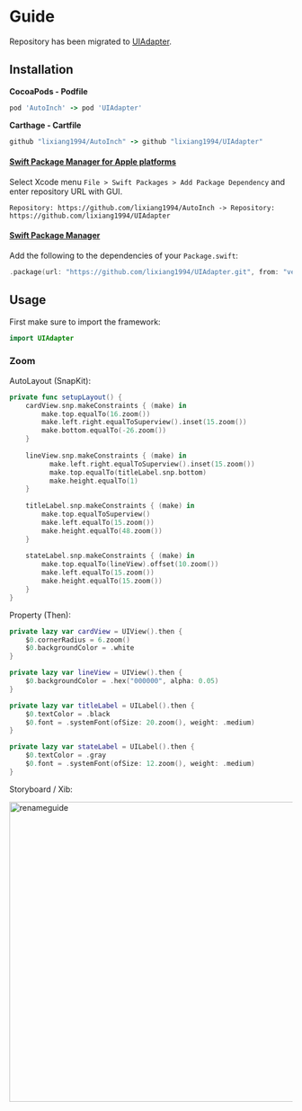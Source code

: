 # Guide

Repository has been migrated to [UIAdapter](https://github.com/lixiang1994/UIAdapter).

## Installation

**CocoaPods - Podfile**

```ruby
pod 'AutoInch' -> pod 'UIAdapter'
```

**Carthage - Cartfile**

```ruby
github "lixiang1994/AutoInch" -> github "lixiang1994/UIAdapter"
```

#### [Swift Package Manager for Apple platforms](https://developer.apple.com/documentation/xcode/adding_package_dependencies_to_your_app)

Select Xcode menu `File > Swift Packages > Add Package Dependency` and enter repository URL with GUI.  
```
Repository: https://github.com/lixiang1994/AutoInch -> Repository: https://github.com/lixiang1994/UIAdapter
```

#### [Swift Package Manager](https://swift.org/package-manager/)

Add the following to the dependencies of your `Package.swift`:
```swift
.package(url: "https://github.com/lixiang1994/UIAdapter.git", from: "version")
```

## Usage

First make sure to import the framework:

```swift
import UIAdapter
```

### Zoom

AutoLayout (SnapKit): 

```swift
private func setupLayout() {
    cardView.snp.makeConstraints { (make) in
        make.top.equalTo(16.zoom())
        make.left.right.equalToSuperview().inset(15.zoom())
        make.bottom.equalTo(-26.zoom())
    }
	
    lineView.snp.makeConstraints { (make) in
	      make.left.right.equalToSuperview().inset(15.zoom())
	      make.top.equalTo(titleLabel.snp.bottom)
	      make.height.equalTo(1)
    }
        
    titleLabel.snp.makeConstraints { (make) in
        make.top.equalToSuperview()
        make.left.equalTo(15.zoom())
        make.height.equalTo(48.zoom())
    }
        
    stateLabel.snp.makeConstraints { (make) in
        make.top.equalTo(lineView).offset(10.zoom())
        make.left.equalTo(15.zoom())
        make.height.equalTo(15.zoom())
    }
}
```

Property (Then):

```swift
private lazy var cardView = UIView().then {
    $0.cornerRadius = 6.zoom()
    $0.backgroundColor = .white
}

private lazy var lineView = UIView().then {
    $0.backgroundColor = .hex("000000", alpha: 0.05)
}

private lazy var titleLabel = UILabel().then {
    $0.textColor = .black
    $0.font = .systemFont(ofSize: 20.zoom(), weight: .medium)
}

private lazy var stateLabel = UILabel().then {
    $0.textColor = .gray
    $0.font = .systemFont(ofSize: 12.zoom(), weight: .medium)
}
```

Storyboard / Xib:

<img width="534" alt="renameguide" src="https://user-images.githubusercontent.com/13112992/136746722-87fc5134-6a18-48bd-9278-b157d5243703.png">

